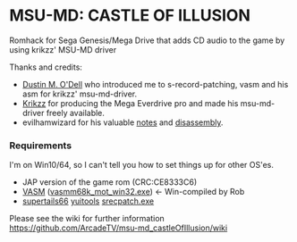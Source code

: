 # MSU-MD: CASTLE OF ILLUSION
Romhack for Sega Genesis/Mega Drive that adds CD audio to the game by using krikzz' MSU-MD driver

Thanks and credits:

* [Dustin M. O'Dell](https://twitter.com/32mbit) who introduced me to s-record-patching, vasm and his asm for krikzz' msu-md-driver.
* [Krikzz](https://github.com/krikzz/msu-md) for producing the Mega Everdrive pro and made his msu-md-driver freely available.
* evilhamwizard for his valuable [notes](https://forums.sonicretro.org/index.php?threads/castle-of-illusion-j-crap.34919/) and [disassembly](https://www.mediafire.com/download/9f63iw0otlfsu26/castle+of+illusion+disassembly+11-2-2015.7z).


### Requirements

I'm on Win10/64, so I can't tell you how to set things up for other OS'es.

* JAP version of the game rom (CRC:CE8333C6)
* [VASM](http://sun.hasenbraten.de/vasm/) ([vasmm68k_mot_win32.exe](http://www.alphatron.co.uk/vasm/)) <- Win-compiled by Rob
* [supertails66](https://github.com/suppertails66) [yuitools](https://github.com/suppertails66/yuitools) [srecpatch.exe](https://github.com/suppertails66/yuitools/blob/master/new_tools/srecpatch.exe)

Please see the wiki for further information
https://github.com/ArcadeTV/msu-md_castleOfIllusion/wiki
